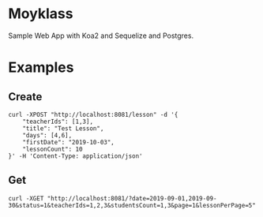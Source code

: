 # Moyklass

Sample Web App with Koa2 and Sequelize and Postgres.

# Examples
## Create
```
curl -XPOST "http://localhost:8081/lesson" -d '{
	"teacherIds": [1,3],
	"title": "Test Lesson",
	"days": [4,6],
	"firstDate": "2019-10-03",
	"lessonCount": 10
}' -H 'Content-Type: application/json'
```
## Get
```
curl -XGET "http://localhost:8081/?date=2019-09-01,2019-09-30&status=1&teacherIds=1,2,3&studentsCount=1,3&page=1&lessonPerPage=5"
```

